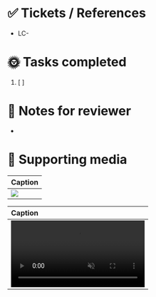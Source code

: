 # ✅ Tickets / References

- LC-

# 🌞 Tasks completed
<!-- Required tasks completed that the reviewer can "check" when confirmed -->

1. [ ] 

# 📑 Notes for reviewer
<!-- Anything worth noting for the reviewer (or for posterity) -->

- 

# 📸 Supporting media

| Caption               |
| :-------------------- |
| ![](http://image-url) |

| Caption                                              |
| :--------------------------------------------------- |
| <video src="http://video-url" muted="false"></video> |
